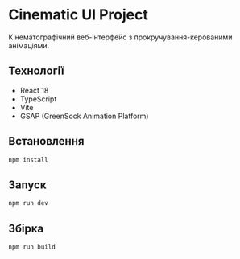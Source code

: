 # Cinematic UI Project

Кінематографічний веб-інтерфейс з прокручування-керованими анімаціями.

## Технології

- React 18
- TypeScript
- Vite
- GSAP (GreenSock Animation Platform)

## Встановлення

```bash
npm install
```

## Запуск

```bash
npm run dev
```

## Збірка

```bash
npm run build
```
